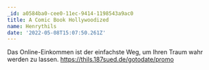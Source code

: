 ```yaml
---
_id: a0584ba0-cee0-11ec-9414-1198543a9ac0
title: A Comic Book Hollywoodized
name: Henrythils
date: '2022-05-08T15:07:50.261Z'
---
```

Das Online-Einkommen ist der einfachste Weg, um Ihren Traum wahr werden zu lassen. https://thils.187sued.de/gotodate/promo
